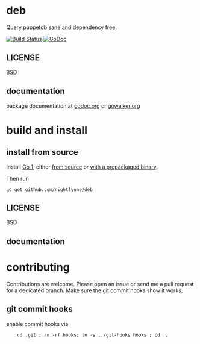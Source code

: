 deb
===========

Query puppetdb sane and dependency free.

[![Build Status][1]][2]
[![GoDoc][3]][4]


[1]: https://secure.travis-ci.org/nightlyone/deb.png
[2]: http://travis-ci.org/nightlyone/deb
[3]: https://godoc.org/github.com/nightlyone/deb?status.png
[4]: https://godoc.org/github.com/nightlyone/deb


LICENSE
-------
BSD

documentation
-------------
package documentation at [godoc.org](http://godoc.org/github.com/nightlyone/deb)
or [gowalker.org](http://gowalker.org/github.com/nightlyone/deb)


build and install
=================

install from source
-------------------

Install [Go 1][5], either [from source][6] or [with a prepackaged binary][7].

Then run

	go get github.com/nightlyone/deb

[5]: http://golang.org
[6]: http://golang.org/doc/install/source
[7]: http://golang.org/doc/install

LICENSE
-------
BSD

documentation
-------------

contributing
============

Contributions are welcome. Please open an issue or send me a pull request for a dedicated branch.
Make sure the git commit hooks show it works.

git commit hooks
-----------------------
enable commit hooks via

        cd .git ; rm -rf hooks; ln -s ../git-hooks hooks ; cd ..

